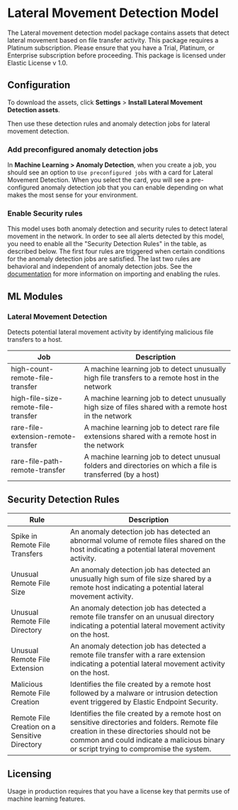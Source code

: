 # Lateral Movement Detection Model

The Lateral movement detection model package contains assets that detect lateral movement based on file transfer activity. This package requires a Platinum subscription. Please ensure that you have a Trial, Platinum, or Enterprise subscription before proceeding. This package is licensed under Elastic License v 1.0.

## Configuration

To download the assets, click **Settings** > **Install Lateral Movement Detection assets**. 

Then use these detection rules and anomaly detection jobs for lateral movement detection.

### Add preconfigured anomaly detection jobs

In **Machine Learning > Anomaly Detection**, when you create a job, you should see an option to `Use preconfigured jobs` with a card for Lateral Movement Detection. When you select the card, you will see a pre-configured anomaly detection job that you can enable depending on what makes the most sense for your environment.

### Enable Security rules

This model uses both anomaly detection and security rules to detect lateral movement in the network. In order to see all alerts detected by this model, you need to enable all the "Security Detection Rules" in the table, as described below. The first four rules are triggered when certain conditions for the anomaly detection jobs are satisfied. The last two rules are behavioral and independent of anomaly detection jobs. See the [documentation](https://www.elastic.co/guide/en/security/current/detection-engine-overview.html) for more information on importing and enabling the rules.

## ML Modules

### Lateral Movement Detection 

Detects potential lateral movement activity by identifying malicious file transfers to a host.

| Job | Description                                                                                                 |
|---|-------------------------------------------------------------------------------------------------------------|
| high-count-remote-file-transfer | A machine learning job to detect unusually high file transfers to a remote host in the network              | 
| high-file-size-remote-file-transfer | A machine learning job to detect unusually high size of files shared with a remote host in the network      |
| rare-file-extension-remote-transfer | A machine learning job to detect rare file extensions shared with a remote host in the network              |
| rare-file-path-remote-transfer | A machine learning job to detect unusual folders and directories on which a file is transferred (by a host) |


## Security Detection Rules

| Rule                                          | Description                                                                                                                                                                                                                        |
|-----------------------------------------------|------------------------------------------------------------------------------------------------------------------------------------------------------------------------------------------------------------------------------------|
| Spike in Remote File Transfers                | An anomaly detection job has detected an abnormal volume of remote files shared on the host indicating a potential lateral movement activity.                                                                                      |
| Unusual Remote File Size                      | An anomaly detection job has detected an unusually high sum of file size shared by a remote host indicating a potential lateral movement activity.                                                                                 |
| Unusual Remote File Directory                 | An anomaly detection job has detected a remote file transfer on an unusual directory indicating a potential lateral movement activity on the host.                                                                                 |
| Unusual Remote File Extension                 | An anomaly detection job has detected a remote file transfer with a rare extension indicating a potential lateral movement activity on the host.                                                                                   |
| Malicious Remote File Creation                | Identifies the file created by a remote host followed by a malware or intrusion detection event triggered by Elastic Endpoint Security.                                                                                            |
| Remote File Creation on a Sensitive Directory | Identifies the file created by a remote host on sensitive directories and folders. Remote file creation in these directories should not be common and could indicate a malicious binary or script trying to compromise the system. |                                                                           |

## Licensing
Usage in production requires that you have a license key that permits use of machine learning features.
